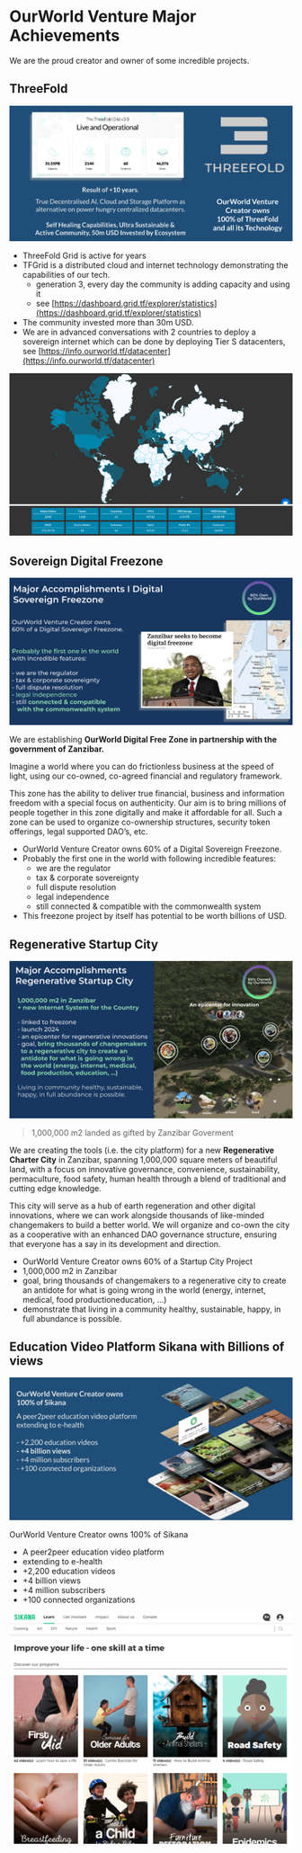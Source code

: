 # OurWorld Venture Major Achievements

We are the proud creator and owner of some incredible projects. 

## ThreeFold

![](img/threefold_intro.png)

* ThreeFold Grid is active for years
* TFGrid is a distributed cloud and internet technology demonstrating the capabilities of our tech.
  * generation 3, every day the community is adding capacity and using it
  * see [https://dashboard.grid.tf/explorer/statistics](https://dashboard.grid.tf/explorer/statistics)
* The community invested more than 30m USD.
* We are in advanced conversations with 2 countries to deploy a sovereign internet which can be done by deploying Tier S datacenters, see [https://info.ourworld.tf/datacenter](https://info.ourworld.tf/datacenter)


![alt_text](img/explorer_map.png)
![alt_text](img/explorer_stats.png)

## Sovereign Digital Freezone

![](img/digital_freezone.png)

We are establishing **OurWorld Digital Free Zone in partnership with the government of Zanzibar.** 

Imagine a world where you can do frictionless business at the speed of light, using our co-owned, co-agreed financial and regulatory framework. 

This zone has the ability to deliver true financial, business and information freedom with a special focus on authenticity. Our aim is to bring millions of people together in this zone digitally and make it affordable for all. Such a zone can be used to organize co-ownership structures, security token offerings, legal supported DAO’s, etc.


- OurWorld Venture Creator owns 60% of a Digital Sovereign Freezone.
- Probably the first one in the world with following incredible features:
  - we are the regulator
  - tax & corporate sovereignty
  - full dispute resolution
  - legal independence
  - still connected & compatible with the commonwealth system
- This freezone project by itself has potential to be worth billions of USD.

## Regenerative Startup City

![](img/startup_city.png)

> 1,000,000 m2 landed as gifted by Zanzibar Goverment

We are creating the tools (i.e. the city platform) for a new **Regenerative Charter City** in Zanzibar, spanning 1,000,000 square meters of beautiful land, with a focus on innovative governance, convenience, sustainability, permaculture, food safety, human health through a blend of traditional and cutting edge knowledge. 

This city will serve as a hub of earth regeneration and other digital innovations, where we can work alongside thousands of like-minded changemakers to build a better world. We will organize and co-own the city as a cooperative with an enhanced DAO governance structure, ensuring that everyone has a say in its development and direction.

- OurWorld Venture Creator owns 60% of a Startup City Project
- 1,000,000 m2 in Zanzibar
- goal, bring thousands of changemakers to a regenerative city to create an antidote for what is going wrong in the world (energy, internet, medical, food productioneducation, …)
- demonstrate that living in a community healthy, sustainable, happy, in full abundance is possible.


## Education Video Platform Sikana with Billions of views

![](img/sikana0.png)

OurWorld Venture Creator owns 100% of Sikana

- A peer2peer education video platform
- extending to e-health
- +2,200 education videos
- +4 billion views
- +4 million subscribers
- +100 connected organizations

<img src="img/sikana_site.png" width="" alt="alt_text">